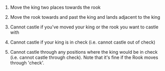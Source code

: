 1. Move the king two places towards the rook
2. Move the rook towards and past the king and lands adjacent to the king

1. Cannot castle if you've moved your king or the rook you want to castle with
2. Cannot castle if your king is in check (i.e. cannot castle out of check)
3. Cannot castle through any positions where the king would be in check (i.e. cannot castle through check). Note that it's fine if the Rook moves through 'check'.
